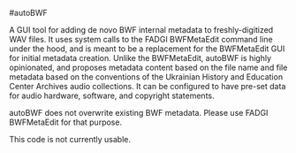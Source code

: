 #autoBWF

A GUI tool for adding de novo BWF internal metadata to freshly-digitized WAV files. It uses system calls to the FADGI BWFMetaEdit command line under the hood, and is meant to be a replacement for the BWFMetaEdit GUI for initial metadata creation. Unlike the BWFMetaEdit, autoBWF is highly opinionated, and proposes metadata content based on the file name and file metadata based on the conventions of the Ukrainian History and Education Center Archives audio collections. It can be configured to have pre-set data for audio hardware, software, and copyright statements.

autoBWF does not overwrite existing BWF metadata. Please use FADGI BWFMetaEdit for that purpose.

This code is not currently usable.
